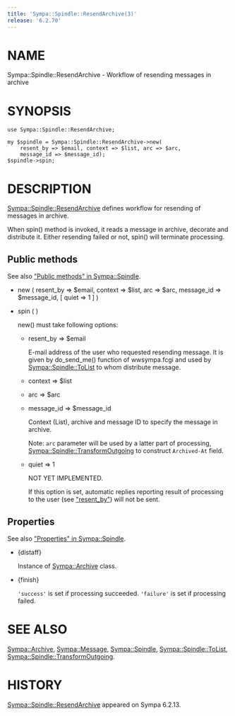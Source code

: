 ```yaml
---
title: 'Sympa::Spindle::ResendArchive(3)'
release: '6.2.70'
---
```


# NAME

Sympa::Spindle::ResendArchive - Workflow of resending messages in archive

# SYNOPSIS

    use Sympa::Spindle::ResendArchive;

    my $spindle = Sympa::Spindle::ResendArchive->new(
        resent_by => $email, context => $list, arc => $arc,
        message_id => $message_id);
    $spindle->spin;

# DESCRIPTION

[Sympa::Spindle::ResendArchive](./Sympa-Spindle-ResendArchive.3.md) defines workflow for resending of messages
in archive.

When spin() method is invoked, it reads a message in archive,
decorate and distribute it.
Either resending failed or not, spin() will terminate
processing.

## Public methods

See also ["Public methods" in Sympa::Spindle](./Sympa-Spindle.3.md#public-methods).

- new ( resent\_by => $email,
context => $list, arc => $arc, message\_id => $message\_id,
\[ quiet => 1 \] )
- spin ( )

    new() must take following options:

    - resent\_by => $email

        E-mail address of the user who requested resending message.
        It is given by do\_send\_me() function of wwsympa.fcgi and
        used by [Sympa::Spindle::ToList](./Sympa-Spindle-ToList.3.md) to whom distribute message.

    - context => $list
    - arc => $arc
    - message\_id => $message\_id

        Context (List), archive and message ID to specify the message in archive.

        Note:
        `arc` parameter will be used by a latter part of processing,
        [Sympa::Spindle::TransformOutgoing](./Sympa-Spindle-TransformOutgoing.3.md) to construct `Archived-At` field.

    - quiet => 1

        NOT YET IMPLEMENTED.

        If this option is set, automatic replies reporting result of processing
        to the user (see ["resent\_by"](#resent_by)) will not be sent.

## Properties

See also ["Properties" in Sympa::Spindle](./Sympa-Spindle.3.md#properties).

- {distaff}

    Instance of [Sympa::Archive](./Sympa-Archive.3.md) class.

- {finish}

    `'success'` is set if processing succeeded.
    `'failure'` is set if processing failed.

# SEE ALSO

[Sympa::Archive](./Sympa-Archive.3.md),
[Sympa::Message](./Sympa-Message.3.md),
[Sympa::Spindle](./Sympa-Spindle.3.md), [Sympa::Spindle::ToList](./Sympa-Spindle-ToList.3.md),
[Sympa::Spindle::TransformOutgoing](./Sympa-Spindle-TransformOutgoing.3.md).

# HISTORY

[Sympa::Spindle::ResendArchive](./Sympa-Spindle-ResendArchive.3.md) appeared on Sympa 6.2.13.
